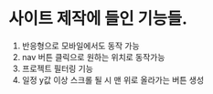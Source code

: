 # 사이트 제작에 들인 기능들.

1. 반응형으로 모바일에서도 동작 가능
2. nav 버튼 클릭으로 원하는 위치로 동작가능
3. 프로젝트 필터링 기능
4. 일정 y값 이상 스크롤 될 시 맨 위로 올라가는 버튼 생성
